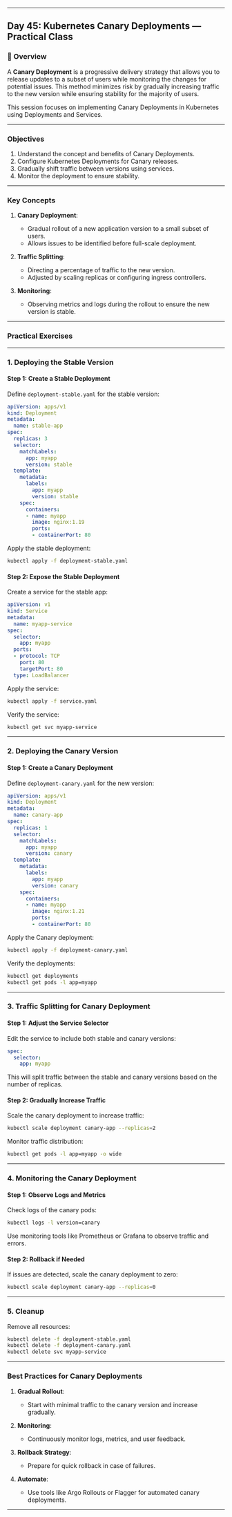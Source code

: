 ﻿---

## Day 45: Kubernetes Canary Deployments — Practical Class

### 📘 Overview

A **Canary Deployment** is a progressive delivery strategy that allows you to release updates to a subset of users while monitoring the changes for potential issues. This method minimizes risk by gradually increasing traffic to the new version while ensuring stability for the majority of users.

This session focuses on implementing Canary Deployments in Kubernetes using Deployments and Services.

---

### Objectives

1. Understand the concept and benefits of Canary Deployments.
2. Configure Kubernetes Deployments for Canary releases.
3. Gradually shift traffic between versions using services.
4. Monitor the deployment to ensure stability.

---

### Key Concepts

1. **Canary Deployment**:
   - Gradual rollout of a new application version to a small subset of users.
   - Allows issues to be identified before full-scale deployment.

2. **Traffic Splitting**:
   - Directing a percentage of traffic to the new version.
   - Adjusted by scaling replicas or configuring ingress controllers.

3. **Monitoring**:
   - Observing metrics and logs during the rollout to ensure the new version is stable.

---

### Practical Exercises

---

### 1. Deploying the Stable Version

#### Step 1: Create a Stable Deployment
Define `deployment-stable.yaml` for the stable version:
```yaml
apiVersion: apps/v1
kind: Deployment
metadata:
  name: stable-app
spec:
  replicas: 3
  selector:
    matchLabels:
      app: myapp
      version: stable
  template:
    metadata:
      labels:
        app: myapp
        version: stable
    spec:
      containers:
      - name: myapp
        image: nginx:1.19
        ports:
        - containerPort: 80
```

Apply the stable deployment:
```bash
kubectl apply -f deployment-stable.yaml
```

#### Step 2: Expose the Stable Deployment
Create a service for the stable app:
```yaml
apiVersion: v1
kind: Service
metadata:
  name: myapp-service
spec:
  selector:
    app: myapp
  ports:
  - protocol: TCP
    port: 80
    targetPort: 80
  type: LoadBalancer
```

Apply the service:
```bash
kubectl apply -f service.yaml
```

Verify the service:
```bash
kubectl get svc myapp-service
```

---

### 2. Deploying the Canary Version

#### Step 1: Create a Canary Deployment
Define `deployment-canary.yaml` for the new version:
```yaml
apiVersion: apps/v1
kind: Deployment
metadata:
  name: canary-app
spec:
  replicas: 1
  selector:
    matchLabels:
      app: myapp
      version: canary
  template:
    metadata:
      labels:
        app: myapp
        version: canary
    spec:
      containers:
      - name: myapp
        image: nginx:1.21
        ports:
        - containerPort: 80
```

Apply the Canary deployment:
```bash
kubectl apply -f deployment-canary.yaml
```

Verify the deployments:
```bash
kubectl get deployments
kubectl get pods -l app=myapp
```

---

### 3. Traffic Splitting for Canary Deployment

#### Step 1: Adjust the Service Selector
Edit the service to include both stable and canary versions:
```yaml
spec:
  selector:
    app: myapp
```

This will split traffic between the stable and canary versions based on the number of replicas.

#### Step 2: Gradually Increase Traffic
Scale the canary deployment to increase traffic:
```bash
kubectl scale deployment canary-app --replicas=2
```

Monitor traffic distribution:
```bash
kubectl get pods -l app=myapp -o wide
```

---

### 4. Monitoring the Canary Deployment

#### Step 1: Observe Logs and Metrics
Check logs of the canary pods:
```bash
kubectl logs -l version=canary
```

Use monitoring tools like Prometheus or Grafana to observe traffic and errors.

#### Step 2: Rollback if Needed
If issues are detected, scale the canary deployment to zero:
```bash
kubectl scale deployment canary-app --replicas=0
```

---

### 5. Cleanup

Remove all resources:
```bash
kubectl delete -f deployment-stable.yaml
kubectl delete -f deployment-canary.yaml
kubectl delete svc myapp-service
```

---

### Best Practices for Canary Deployments

1. **Gradual Rollout**:
   - Start with minimal traffic to the canary version and increase gradually.

2. **Monitoring**:
   - Continuously monitor logs, metrics, and user feedback.

3. **Rollback Strategy**:
   - Prepare for quick rollback in case of failures.

4. **Automate**:
   - Use tools like Argo Rollouts or Flagger for automated canary deployments.

---

